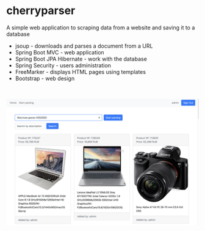 # cherryparser

A simple web application to scraping data from a website and saving it to a database

* jsoup - downloads and parses a document from a URL
* Spring Boot MVC - web application
* Spring Boot JPA Hibernate - work with the database
* Spring Security - users administration
* FreeMarker - displays HTML pages using templates
* Bootstrap - web design
<br />

![alt text](https://github.com/ivanovm2020/cherryparser/blob/master/src/main/resources/static/cherryparser.png?raw=true)
